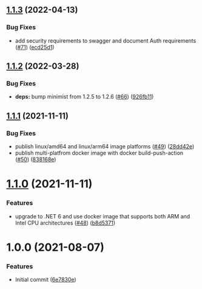 ## [1.1.3](https://github.com/Basis-Theory/azure-keyvault-emulator/compare/v1.1.2...v1.1.3) (2022-04-13)


### Bug Fixes

* add security requirements to swagger and document Auth requirements ([#71](https://github.com/Basis-Theory/azure-keyvault-emulator/issues/71)) ([ecd25d1](https://github.com/Basis-Theory/azure-keyvault-emulator/commit/ecd25d1d3d2407105d2cff8f7eb00201eeaa2c1b))

## [1.1.2](https://github.com/Basis-Theory/azure-keyvault-emulator/compare/v1.1.1...v1.1.2) (2022-03-28)


### Bug Fixes

* **deps:** bump minimist from 1.2.5 to 1.2.6 ([#66](https://github.com/Basis-Theory/azure-keyvault-emulator/issues/66)) ([926fb11](https://github.com/Basis-Theory/azure-keyvault-emulator/commit/926fb115d149cf670c0be34540c4a704f6d04f73))

## [1.1.1](https://github.com/Basis-Theory/azure-keyvault-emulator/compare/v1.1.0...v1.1.1) (2021-11-11)


### Bug Fixes

* publish linux/amd64 and linux/arm64 image platforms ([#49](https://github.com/Basis-Theory/azure-keyvault-emulator/issues/49)) ([28dd42e](https://github.com/Basis-Theory/azure-keyvault-emulator/commit/28dd42e9e54ecaf01d3dab1eef5fead4261f27a1))
* publish multi-platfrom docker image with docker build-push-action ([#50](https://github.com/Basis-Theory/azure-keyvault-emulator/issues/50)) ([838168e](https://github.com/Basis-Theory/azure-keyvault-emulator/commit/838168e98fd8df4695447add71e8dbe97237a6db))

# [1.1.0](https://github.com/Basis-Theory/azure-keyvault-emulator/compare/v1.0.0...v1.1.0) (2021-11-11)


### Features

* upgrade to .NET 6 and use docker image that supports both ARM and Intel CPU architectures ([#48](https://github.com/Basis-Theory/azure-keyvault-emulator/issues/48)) ([b8d5371](https://github.com/Basis-Theory/azure-keyvault-emulator/commit/b8d5371c8a44fef9be18d6616aa1dfa9c8b567e4))

# 1.0.0 (2021-08-07)


### Features

* Initial commit ([6e7830e](https://github.com/Basis-Theory/azure-keyvault-emulator/commit/6e7830e25f6091385455b94af7213ae815723ed6))
